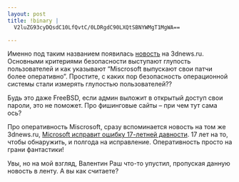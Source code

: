 ```yaml
--- 
layout: post
title: !binary |
  V2luZG93cyDQsdC10LfQvtC/0LDRgdC90LXQtSBNYWMgT1MgWA==

---
```

Именно под таким названием появилась <a href="http://www.3dnews.ru/software-news/windows_bezopasnee_mac_os_x/" rel="nofollow">новость</a> на 3dnews.ru. 
Основными критериями безопасности выступают глупость пользователей и как указывают “Miscrosoft выпускают свои патчи более оперативно”. Простите, с каких пор безопасность операционной системы стали измерять глупостью пользователей??

Будь это даже FreeBSD, если админ выложит в открытый доступ свои пароли, это не поможет. Про фишинговые сайты – при чем тут сама ось?

Про оперативность Miscrosoft, сразу вспоминается новость на том же 3dnews.ru, <a href="http://www.3dnews.ru/software-news/microsoft_ispravit_oshibku_17_letnei_davnosti/" rel="nofollow">Microsoft исправит ошибку 17-летней давности</a>. 17 лет на то, чтобы обнаружить, и полгода на исправление. Оперативность просто на грани фантастики!

Увы, но на мой взгляд, Валентин Раш что-то упустил, пропуская данную новость в ленту. А вы как считаете?
